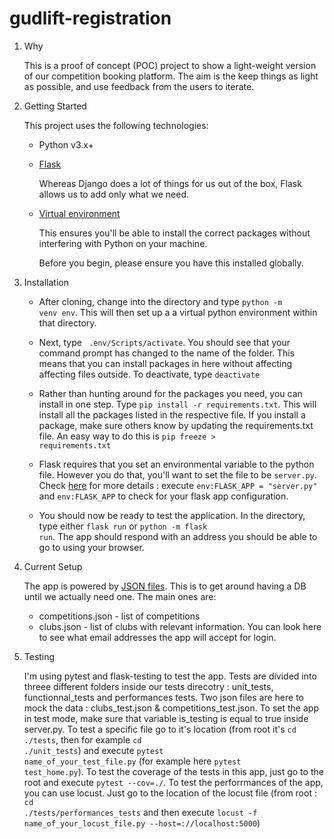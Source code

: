 # gudlift-registration

1. Why

    This is a proof of concept (POC) project to show a light-weight version of our competition booking platform. The aim is the keep things as light as possible, and use feedback from the users to iterate.

2. Getting Started

    This project uses the following technologies:

    * Python v3.x+

    * [Flask](https://flask.palletsprojects.com/en/1.1.x/)

        Whereas Django does a lot of things for us out of the box, Flask allows us to add only what we need. 
     

    * [Virtual environment](https://virtualenv.pypa.io/en/stable/installation.html)

        This ensures you'll be able to install the correct packages without interfering with Python on your machine.

        Before you begin, please ensure you have this installed globally. 


3. Installation

    - After cloning, change into the directory and type <code>python -m venv env</code>. This will then set up a a virtual python environment within that directory.

    - Next, type <code> .env/Scripts/activate</code>. You should see that your command prompt has changed to the name of the folder. This means that you can install packages in here without affecting affecting files outside. To deactivate, type <code>deactivate</code>

    - Rather than hunting around for the packages you need, you can install in one step. Type <code>pip install -r requirements.txt</code>. This will install all the packages listed in the respective file. If you install a package, make sure others know by updating the requirements.txt file. An easy way to do this is <code>pip freeze > requirements.txt</code>

    - Flask requires that you set an environmental variable to the python file. However you do that, you'll want to set the file to be <code>server.py</code>. Check [here](https://flask.palletsprojects.com/en/1.1.x/quickstart/#a-minimal-application) for more details : execute <code>env:FLASK_APP = "server.py"</code> and <code>env:FLASK_APP</code> to check for your flask app configuration.

    - You should now be ready to test the application. In the directory, type either <code>flask run</code> or <code>python -m flask run</code>. The app should respond with an address you should be able to go to using your browser.

4. Current Setup

    The app is powered by [JSON files](https://www.tutorialspoint.com/json/json_quick_guide.htm). This is to get around having a DB until we actually need one. The main ones are:
     
    * competitions.json - list of competitions
    * clubs.json - list of clubs with relevant information. You can look here to see what email addresses the app will accept for login.

5. Testing

    I'm using pytest and flask-testing to test the app.
    Tests are divided into threee different folders inside our tests direcotry : unit_tests, functionnal_tests and performances tests.
    Two json files are here to mock the data : clubs_test.json & competitions_test.json.
    To set the app in test mode, make sure that variable is_testing  is equal to true inside server.py.
    To test a specific file go to it's location (from root it's <code>cd ./tests</code>, then for example <code>cd ./unit_tests</code>) and execute <code>pytest name_of_your_test_file.py</code> (for example here <code>pytest test_home.py</code>).
    To test the coverage of the tests in this app, just go to the root and execute <code>pytest --cov=./</code>.
    To test the perforrmances of the app, you can use locust. Just go to the location of the locust file (from root : <code>cd ./tests/performances_tests</code> and then execute <code>locust -f name_of_your_locust_file.py --host=://localhost:5000</code>)

